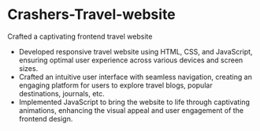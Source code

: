 # Crashers-Travel-website

Crafted a captivating frontend travel website 

- Developed responsive travel website using HTML, CSS, and JavaScript, ensuring optimal user experience across
various devices and screen sizes.
- Crafted an intuitive user interface with seamless navigation, creating an engaging platform for users to explore travel blogs,
popular destinations, journals, etc.
- Implemented JavaScript to bring the website to life through captivating animations, enhancing the visual appeal and
user engagement of the frontend design.
